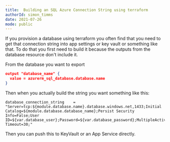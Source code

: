 ```yaml
---
title:  Building an SQL Azure Connection String using terraform
authorId: simon_timms
date: 2021-07-26
mode: public
---
```




If you provision a database using terraform you often find that you need to get that connection string into app settings or key vault or something like that. To do that you first need to build it because the outputs from the database resource don't include it. 

From the database you want to export

```json
output "database_name" {
  value = azurerm_sql_database.database.name
}

```

Then when you actually build the string you want something like this:

```
database_connection_string    = "Server=tcp:${module.database.name}.database.windows.net,1433;Initial Catalog=${module.database.database_name};Persist Security Info=False;User ID=${var.database_user};Password=${var.database_password};MultipleActiveResultSets=True;Encrypt=True;TrustServerCertificate=False;Connection Timeout=30;"
```

Then you can push this to KeyVault or an App Service directly. 